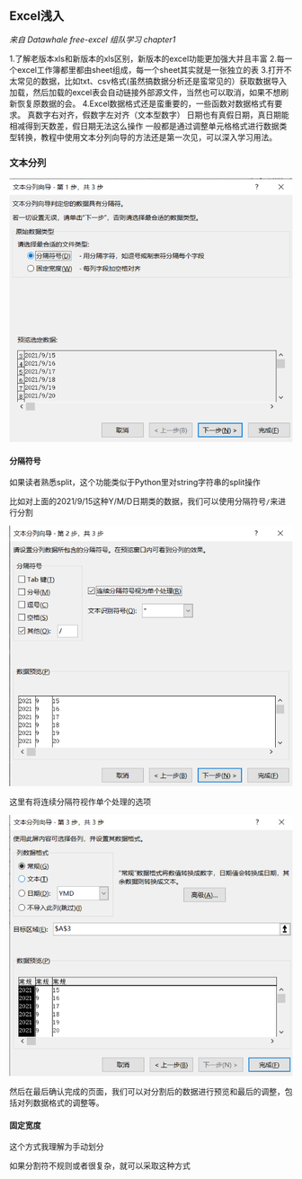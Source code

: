 ## Excel浅入

_来自 Datawhale free-excel 组队学习 chapter1_

1.了解老版本xls和新版本的xls区别，新版本的excel功能更加强大并且丰富
2.每一个excel工作簿都里都由sheet组成，每一个sheet其实就是一张独立的表
3.打开不太常见的数据，比如txt、csv格式(虽然搞数据分析还是蛮常见的）获取数据导入加载，然后加载的excel表会自动链接外部源文件，当然也可以取消，如果不想刷新恢复原数据的会。
4.Excel数据格式还是蛮重要的，一些函数对数据格式有要求。
真数字右对齐，假数字左对齐（文本型数字）
日期也有真假日期，真日期能相减得到天数差，假日期无法这么操作
一般都是通过调整单元格格式进行数据类型转换，教程中使用文本分列向导的方法还是第一次见，可以深入学习用法。

### 文本分列

![1](screenshots/1.1.png)

#### 分隔符号

如果读者熟悉split，这个功能类似于Python里对string字符串的split操作

比如对上面的2021/9/15这种Y/M/D日期类的数据，我们可以使用分隔符号`/`来进行分割

![2](screenshots/1.2.png)

这里有将连续分隔符视作单个处理的选项

![3](screenshots/1.3.png)

然后在最后确认完成的页面，我们可以对分割后的数据进行预览和最后的调整，包括对列数据格式的调整等。

#### 固定宽度

这个方式我理解为手动划分

如果分割符不规则或者很复杂，就可以采取这种方式
